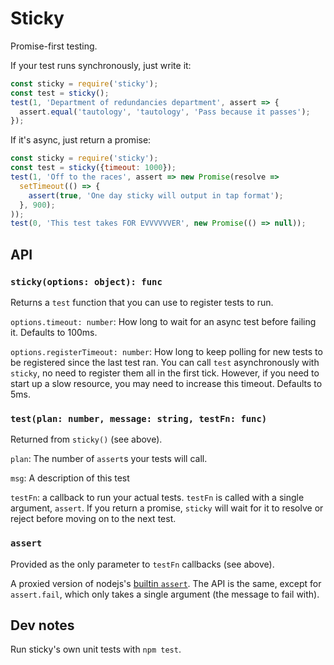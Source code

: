 # Sticky

Promise-first testing.

If your test runs synchronously, just write it:

```js
const sticky = require('sticky');
const test = sticky();
test(1, 'Department of redundancies department', assert => {
  assert.equal('tautology', 'tautology', 'Pass because it passes');
});
```

If it's async, just return a promise:

```js
const sticky = require('sticky');
const test = sticky({timeout: 1000});
test(1, 'Off to the races', assert => new Promise(resolve =>
  setTimeout(() => {
    assert(true, 'One day sticky will output in tap format');
  }, 900);
));
test(0, 'This test takes FOR EVVVVVVER', new Promise(() => null));
```

## API

### `sticky(options: object): func`

Returns a `test` function that you can use to register tests to run.

`options.timeout: number`: How long to wait for an async test before failing it. Defaults to 100ms.

`options.registerTimeout: number`: How long to keep polling for new tests to be registered since the last test ran. You can call `test` asynchronously with `sticky`, no need to register them all in the first tick. However, if you need to start up a slow resource, you may need to increase this timeout. Defaults to 5ms.


### `test(plan: number, message: string, testFn: func)`

Returned from `sticky()` (see above).

`plan`: The number of `assert`s your tests will call.

`msg`: A description of this test

`testFn`: a callback to run your actual tests. `testFn` is called with a single argument, `assert`. If you return a promise, `sticky` will wait for it to resolve or reject before moving on to the next test.


### `assert`

Provided as the only parameter to `testFn` callbacks (see above).

A proxied version of nodejs's [builtin `assert`](https://nodejs.org/api/all.html#all_assert). The API is the same, except for `assert.fail`, which only takes a single argument (the message to fail with).


## Dev notes

Run sticky's own unit tests with `npm test`.
